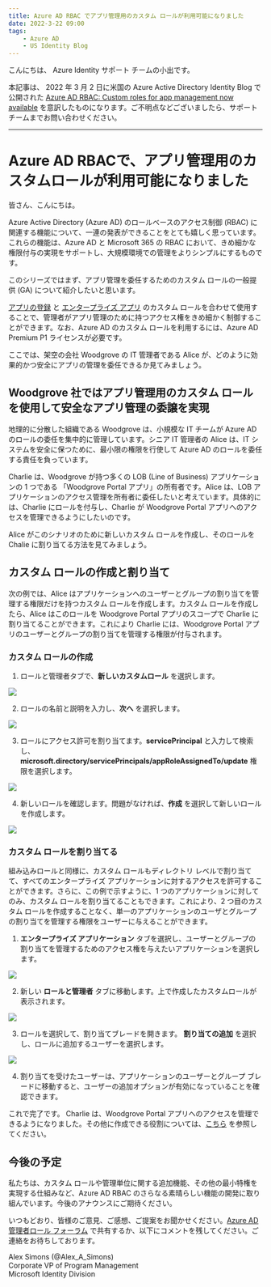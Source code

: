 ```yaml
---
title: Azure AD RBAC でアプリ管理用のカスタム ロールが利用可能になりました
date: 2022-3-22 09:00
tags:
    - Azure AD
    - US Identity Blog
---
```


こんにちは、 Azure Identity サポート チームの小出です。

本記事は、 2022 年 3 月 2 日に米国の Azure Active Directory Identity Blog で公開された [Azure AD RBAC: Custom roles for app management now available](https://techcommunity.microsoft.com/t5/azure-active-directory-identity/azure-ad-rbac-custom-roles-for-app-management-now-available/ba-p/3185206) を意訳したものになります。ご不明点などございましたら、サポート チームまでお問い合わせください。

---

# Azure AD RBACで、アプリ管理用のカスタムロールが利用可能になりました

皆さん、こんにちは。
  
Azure Active Directory (Azure AD) のロールベースのアクセス制御 (RBAC) に関連する機能について、一連の発表ができることをとても嬉しく思っています。これらの機能は、Azure AD と Microsoft 365 の RBAC において、きめ細かな権限付与の実現をサポートし、大規模環境での管理をよりシンプルにするものです。

このシリーズではまず、アプリ管理を委任するためのカスタム ロールの一般提供 (GA) について紹介したいと思います。  
 
[アプリの登録](https://docs.microsoft.com/ja-jp/azure/active-directory/roles/custom-enterprise-app-permissions) と [エンタープライズ アプリ](https://docs.microsoft.com/ja-jp/azure/active-directory/roles/custom-available-permissions) のカスタム ロールを合わせて使用することで、管理者がアプリ管理のために持つアクセス権をきめ細かく制御することができます。なお、Azure AD のカスタム ロールを利用するには、Azure AD Premium P1 ライセンスが必要です。  
 
ここでは、架空の会社 Woodgrove の IT 管理者である Alice が、どのように効果的かつ安全にアプリの管理を委任できるか見てみましょう。

## Woodgrove 社ではアプリ管理用のカスタム ロールを使用して安全なアプリ管理の委譲を実現

地理的に分散した組織である Woodgrove は、小規模な IT チームが Azure AD のロールの委任を集中的に管理しています。シニア IT 管理者の Alice は、IT システムを安全に保つために、最小限の権限を行使して Azure AD のロールを委任する責任を負っています。

Charlie は、Woodgrove が持つ多くの LOB (Line of Business) アプリケーションの 1 つである 「Woodgrove Portal アプリ」の所有者です。Alice は、LOB アプリケーションのアクセス管理を所有者に委任したいと考えています。具体的には、Charlie にロールを付与し、Charlie が Woodgrove Portal アプリへのアクセスを管理できるようにしたいのです。  

Alice がこのシナリオのために新しいカスタム ロールを作成し、そのロールを Chalie に割り当てる方法を見てみましょう。   

## カスタム ロールの作成と割り当て

次の例では、Alice はアプリケーションへのユーザーとグループの割り当てを管理する権限だけを持つカスタム ロールを作成します。カスタム ロールを作成したら、Alice はこのロールを Woodgrove Portal アプリのスコープで Charlie に割り当てることができます。これにより Charlie には、Woodgrove Portal アプリのユーザーとグループの割り当てを管理する権限が付与されます。  
 
### カスタム ロールの作成

1. ロールと管理者タブで、**新しいカスタムロール** を選択します。    

![](./custom-roles-for-app-management-now-available/custom-roles-for-app-management-now-available1.png)  

2. ロールの名前と説明を入力し、**次へ** を選択します。  

![](./custom-roles-for-app-management-now-available/custom-roles-for-app-management-now-available2.png)  


3. ロールにアクセス許可を割り当てます。**servicePrincipal** と入力して検索し、 **microsoft.directory/servicePrincipals/appRoleAssignedTo/update** 権限を選択します。  

![](./custom-roles-for-app-management-now-available/custom-roles-for-app-management-now-available3.png)  

4. 新しいロールを確認します。問題がなければ、**作成** を選択して新しいロールを作成します。  

![](./custom-roles-for-app-management-now-available/custom-roles-for-app-management-now-available4.png)  

### カスタム ロールを割り当てる

組み込みロールと同様に、カスタム ロールもディレクトリ レベルで割り当てて、すべてのエンタープライズ アプリケーションに対するアクセスを許可することができます。さらに、この例で示すように、1 つのアプリケーションに対してのみ、カスタム ロールを割り当てることもできます。これにより、2 つ目のカスタム ロールを作成することなく、単一のアプリケーションのユーザとグループの割り当てを管理する権限をユーザーに与えることができます。

1. **エンタープライズ アプリケーション** タブを選択し、ユーザーとグループの割り当てを管理するためのアクセス権を与えたいアプリケーションを選択します。

![](./custom-roles-for-app-management-now-available/custom-roles-for-app-management-now-available5.png)


2. 新しい **ロールと管理者** タブに移動します。上で作成したカスタムロールが表示されます。

![](./custom-roles-for-app-management-now-available/custom-roles-for-app-management-now-available6.png)


3. ロールを選択して、割り当てブレードを開きます。 **割り当ての追加** を選択し、ロールに追加するユーザーを選択します。

![](./custom-roles-for-app-management-now-available/custom-roles-for-app-management-now-available7.png)


4. 割り当てを受けたユーザーは、アプリケーションのユーザーとグループ ブレードに移動すると、ユーザーの追加オプションが有効になっていることを確認できます。
 
これで完了です。 Charlie は、Woodgrove Portal アプリへのアクセスを管理できるようになりました。その他に作成できる役割については、[こちら](https://docs.microsoft.com/ja-jp/azure/active-directory/roles/custom-enterprise-app-permissions) を参照してください。
 
## 今後の予定

私たちは、カスタム ロールや管理単位に関する追加機能、その他の最小特権を実現する仕組みなど、Azure AD RBAC のさらなる素晴らしい機能の開発に取り組んでいます。今後のアナウンスにご期待ください。

いつもどおり、皆様のご意見、ご感想、ご提案をお聞かせください。[Azure AD 管理者ロール フォーラム](https://feedback.azure.com/forums/169401-azure-active-directory?category_id=166032) で共有するか、以下にコメントを残してください。ご連絡をお待ちしております。

Alex Simons (@Alex_A_Simons)  
Corporate VP of Program Management  
Microsoft Identity Division
